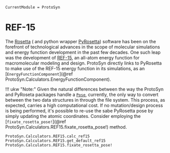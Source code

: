 ```@meta
CurrentModule = ProtoSyn
```

# REF-15

The [Rosetta](https://www.rosettacommons.org/software) ( and python wrapper [PyRosetta](https://www.pyrosetta.org/)) software has been on the forefront of technological advances in the scope of molecular simulations and energy function development in the past few decades. One such leap was the development of [REF-15](https://pubs.acs.org/doi/10.1021/acs.jctc.7b00125), an all-atom energy function for macromolecular modeling and design. ProtoSyn directly links to PyRosetta to make use of the REF-15 energy function in its simulations, as an [`EnergyFunctionComponent`](@ref ProtoSyn.Calculators.EnergyFunctionComponent).

!!! ukw "Note:"
    Given the natural differences between the way the ProtoSyn and PyRoseta packages handle a [`Pose`](@ref), currently, the only way to convert between the two data structures in through the file system. This process, as expected, carries a high computational cost. If no mutation/design process is being performed, it's possible to re-use the sabe PyRosetta pose by simply updating the atomic coordinates. Consider employing the [`fixate_rosetta_pose!`](@ref ProtoSyn.Calculators.REF15.fixate_rosetta_pose!) method.

```@docs
ProtoSyn.Calculators.REF15.calc_ref15
ProtoSyn.Calculators.REF15.get_default_ref15
ProtoSyn.Calculators.REF15.fixate_rosetta_pose!
```
